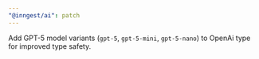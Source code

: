 ```yaml
---
"@inngest/ai": patch
---
```


Add GPT-5 model variants (`gpt-5`, `gpt-5-mini`, `gpt-5-nano`) to OpenAi type for improved type safety.
